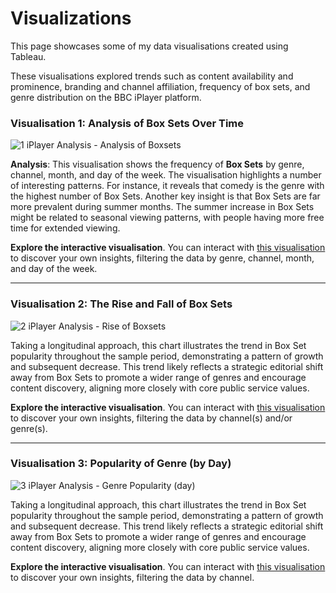 # Visualizations

This page showcases some of my data visualisations created using Tableau.

These visualisations explored trends such as content availability and prominence, branding and channel affiliation, frequency of box sets, and genre distribution on the BBC iPlayer platform.

### Visualisation 1: Analysis of Box Sets Over Time

![1 iPlayer Analysis - Analysis of Boxsets](https://github.com/user-attachments/assets/534d754b-5497-4f0f-8356-93534a2a992b)



**Analysis**: This visualisation shows the frequency of **Box Sets** by genre, channel, month, and day of the week. The visualisation highlights a number of interesting patterns. For instance, it reveals that comedy is the genre with the highest number of Box Sets. Another key insight is that Box Sets are far more prevalent during summer months. The summer increase in Box Sets might be related to seasonal viewing patterns, with people having more free time for extended viewing.  

**Explore the interactive visualisation**. You can interact with [this visualisation](https://public.tableau.com/shared/QZ6383WF9?:display_count=n&:origin=viz_share_link) to discover your own insights, filtering the data by genre, channel, month, and day of the week.

---

### Visualisation 2: The Rise and Fall of Box Sets

![2 iPlayer Analysis - Rise of Boxsets](https://github.com/user-attachments/assets/61a376f9-d97c-4eed-8b50-b3d6b33dd7d1)


Taking a longitudinal approach, this chart illustrates the trend in Box Set popularity throughout the sample period, demonstrating a pattern of growth and subsequent decrease. This trend likely reflects a strategic editorial shift away from Box Sets to promote a wider range of genres and encourage content discovery, aligning more closely with core public service values.

**Explore the interactive visualisation**. You can interact with [this visualisation](https://public.tableau.com/shared/KC8CNN4ST?:display_count=n&:origin=viz_share_link) to discover your own insights, filtering the data by channel(s) and/or genre(s).

---

### Visualisation 3: Popularity of Genre (by Day)

![3 iPlayer Analysis - Genre Popularity (day)](https://github.com/user-attachments/assets/aee5de9c-74d9-49ec-931c-179b1ad08865)



Taking a longitudinal approach, this chart illustrates the trend in Box Set popularity throughout the sample period, demonstrating a pattern of growth and subsequent decrease. This trend likely reflects a strategic editorial shift away from Box Sets to promote a wider range of genres and encourage content discovery, aligning more closely with core public service values.

**Explore the interactive visualisation**. You can interact with [this visualisation](https://public.tableau.com/shared/KC8CNN4ST?:display_count=n&:origin=viz_share_link) to discover your own insights, filtering the data by channel.
